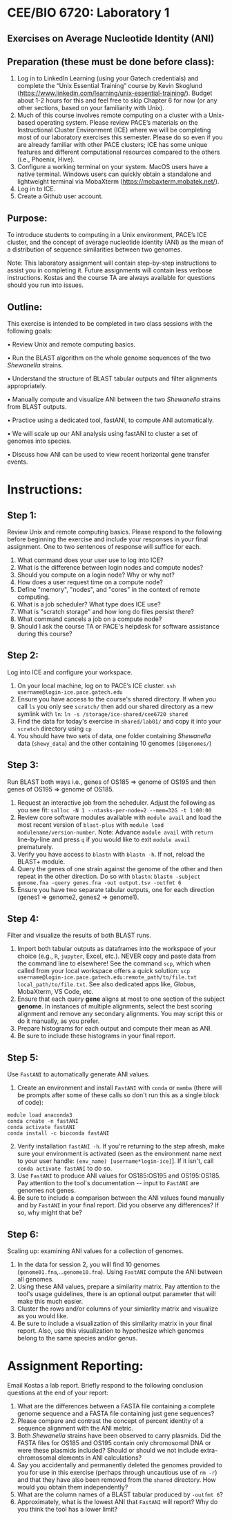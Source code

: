 # CEE/BIO 6720: Laboratory 1
## Exercises on Average Nucleotide Identity (ANI) 

## Preparation (these must be done before class):
1.	Log in to LinkedIn Learning (using your Gatech credentials) and complete the “Unix Essential Training” course by Kevin Skoglund (https://www.linkedin.com/learning/unix-essential-training/). Budget about 1-2 hours for this and feel free to skip Chapter 6 for now (or any other sections, based on your familiarity with Unix). 
2.	Much of this course involves remote computing on a cluster with a Unix-based operating system. Please review PACE’s materials on the Instructional Cluster Environment (ICE) where we will be completing most of our laboratory exercises this semester. Please do so even if you are already familiar with other PACE clusters; ICE has some unique features and different computational resources compared to the others (i.e., Phoenix, Hive).
3.	Configure a working terminal on your system. MacOS users have a native terminal. Windows users can quickly obtain a standalone and lightweight terminal via MobaXterm (https://mobaxterm.mobatek.net/). 
4.	Log in to ICE.
5.	Create a Github user account.

## Purpose: 
To introduce students to computing in a Unix environment, PACE’s ICE cluster, and the concept of average nucleotide identity (ANI) as the mean of a distribution of sequence similarities between two genomes. 

Note: This laboratory assignment will contain step-by-step instructions to assist you in completing it. Future assignments will contain less verbose instructions. Kostas and the course TA are always available for questions should you run into issues. 

## Outline: 
This exercise is intended to be completed in two class sessions with the following goals:

•	Review Unix and remote computing basics.

•	Run the BLAST algorithm on the whole genome sequences of the two *Shewanella* strains. 

•	Understand the structure of BLAST tabular outputs and filter alignments appropriately.

•	Manually compute and visualize ANI between the two *Shewanella* strains from BLAST outputs. 

•	Practice using a dedicated tool, fastANI, to compute ANI automatically. 

•	We will scale up our ANI analysis using fastANI to cluster a set of genomes into species.

•	Discuss how ANI can be used to view recent horizontal gene transfer events.

# Instructions:

## **Step 1:** 
Review Unix and remote computing basics.
Please respond to the following before beginning the exercise and include your responses in your final assignment. One to two sentences of response will suffice for each.
1.	What command does your user use to log into ICE?
2.	What is the difference between login nodes and compute nodes?
3.	Should you compute on a login node? Why or why not?
4.	How does a user request time on a compute node?
5.  Define "memory", "nodes", and "cores" in the context of remote computing.
6.	What is a job scheduler? What type does ICE use?
7.  What is "scratch storage" and how long do files persist there?
8.  What command cancels a job on a compute node?
9.  Should I ask the course TA or PACE's helpdesk for software assistance during this course?

## **Step 2:** 
Log into ICE and configure your workspace.
1.	On your local machine, log on to PACE’s ICE cluster. `ssh username@login-ice.pace.gatech.edu`
2.  Ensure you have access to the course's shared directory. If when you call `ls` you only see `scratch/` then add our shared directory as a new symlink with `ln`: `ln -s /storage/ice-shared/cee6720 shared`
3.  Find the data for today's exercise in `shared/lab01/` and copy it into your `scratch` directory using `cp`
4.  You should have two sets of data, one folder containing *Shewanella* data (`shewy_data`) and the other containing 10 genomes (`10genomes/`)

## **Step 3:** 
Run BLAST both ways i.e., genes of OS185 => genome of OS195 and then genes of OS195 => genome of OS185. 
1. Request an interactive job from the scheduler. Adjust the following as you see fit: `salloc -N 1 --ntasks-per-node=2 --mem=32G -t 1:00:00`
2. Review core software modules available with `module avail` and load the most recent version of `blast-plus` with `module load modulename/version-number`. Note: Advance `module avail` with `return` line-by-line and press `q` if you would like to exit `module avail` prematurely. 
3. Verify you have access to `blastn` with `blastn -h`. If not, reload the BLAST+ module. 
4. Query the genes of one strain against the genome of the other and then repeat in the other direction. Do so with `blastn`: `blastn -subject genome.fna -query genes.fna -out output.tsv -outfmt 6`
5. Ensure you have two separate tabular outputs, one for each direction (genes1 => genome2, genes2 => genome1).

## **Step 4:**
Filter and visualize the results of both BLAST runs.
1. Import both tabular outputs as dataframes into the workspace of your choice (e.g., `R`, `jupyter`, Excel, etc.). NEVER copy and paste data from the command line to elsewhere! See the command `scp`, which when called from your local workspace offers a quick solution: `scp username@login-ice.pace.gatech.edu:remote_path/to/file.txt local_path/to/file.txt`. See also dedicated apps like, Globus, MobaXterm, VS Code, etc. 
2. Ensure that each query **gene** aligns at most to one section of the subject **genome**. In instances of multiple alignments, select the best scoring alignment and remove any secondary alignments. You may script this or do it manually, as you prefer. 
3. Prepare histograms for each output and compute their mean as ANI.
4. Be sure to include these histograms in your final report.

## **Step 5:**
Use `FastANI` to automatically generate ANI values.
1. Create an environment and install `FastANI` with `conda` or `mamba` (there will be prompts after some of these calls so don't run this as a single block of code):
```
module load anaconda3
conda create -n fastANI
conda activate fastANI
conda install -c bioconda fastANI
```
2. Verify installation `fastANI -h`. If you're returning to the step afresh, make sure your environment is activated (seen as the environment name next to your user handle: `(env_name) [username*login-ice]`]. If it isn't, call `conda activate fastANI` to do so.
3. Use `FastANI` to produce ANI values for OS185:OS195 and OS195:OS185. Pay attention to the tool's documentation -- input to `FastANI` are genomes not genes.
4. Be sure to include a comparison between the ANI values found manually and by `FastANI` in your final report. Did you observe any differences? If so, why might that be?

## **Step 6:**
Scaling up: examining ANI values for a collection of genomes.
1. In the data for session 2, you will find 10 genomes (`genome01.fna`,...`genome10.fna`). Using `FastANI` compute the ANI between all genomes. 
2. Using these ANI values, prepare a similarity matrix. Pay attention to the tool's usage guidelines, there is an optional output parameter that will make this much easier.
3. Cluster the rows and/or columns of your simiarlity matrix and visualize as you would like.
4. Be sure to include a visualization of this similarity matrix in your final report. Also, use this visualization to hypothesize which genomes belong to the same species and/or genus.

# Assignment Reporting:
Email Kostas a lab report. Briefly respond to the following conclusion questions at the end of your report:

1. What are the differences between a FASTA file containing a complete genome sequence and a FASTA file containing just gene sequences?
2. Please compare and contrast the concept of percent identity of a sequence alignment with the ANI metric.
3. Both *Shewanella* strains have been observed to carry plasmids. Did the FASTA files for OS185 and OS195 contain only chromosomal DNA or were these plasmids included? Should or should we not include extra-chromosomal elements in ANI calculations?
4. Say you accidentally and permanently deleted the genomes provided to you for use in this exercise (perhaps through uncautious use of `rm -r`) and that they have also been removed from the `shared` directory. How would you obtain them independently?
5. What are the column names of a BLAST tabular produced by `-outfmt 6`? 
6. Approximately, what is the lowest ANI that `FastANI` will report? Why do you think the tool has a lower limit?
